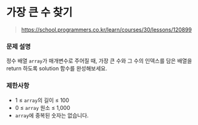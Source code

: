 # 가장 큰 수 찾기

> https://school.programmers.co.kr/learn/courses/30/lessons/120899

### 문제 설명

정수 배열 `array`가 매개변수로 주어질 때, 가장 큰 수와 그 수의 인덱스를 담은 배열을 return 하도록 solution 함수를 완성해보세요.

### 제한사항

- 1 ≤ `array`의 길이 ≤ 100
- 0 ≤ `array` 원소 ≤ 1,000
- `array`에 중복된 숫자는 없습니다.
